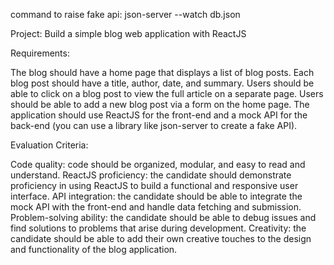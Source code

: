 command to raise fake api:
json-server --watch db.json

Project: Build a simple blog web application with ReactJS

Requirements:

The blog should have a home page that displays a list of blog posts.
Each blog post should have a title, author, date, and summary.
Users should be able to click on a blog post to view the full article on a separate page.
Users should be able to add a new blog post via a form on the home page.
The application should use ReactJS for the front-end and a mock API for the back-end (you can use a library like json-server to create a fake API).

Evaluation Criteria:

Code quality: code should be organized, modular, and easy to read and understand.
ReactJS proficiency: the candidate should demonstrate proficiency in using ReactJS to build a functional and responsive user interface.
API integration: the candidate should be able to integrate the mock API with the front-end and handle data fetching and submission.
Problem-solving ability: the candidate should be able to debug issues and find solutions to problems that arise during development.
Creativity: the candidate should be able to add their own creative touches to the design and functionality of the blog application.